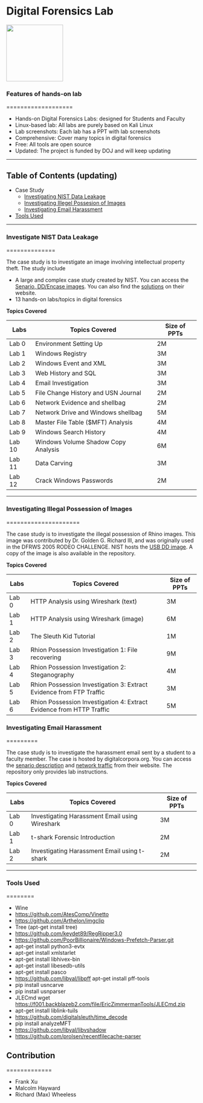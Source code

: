 # Digital Forensics Lab

<img src="https://upload.wikimedia.org/wikipedia/commons/3/3c/BJA_Logo.png" width="150">

### Features of hands-on lab
===================
- Hands-on Digital Forensics Labs: designed for Students and Faculty
- Linux-based lab: All labs are purely based on Kali Linux
- Lab screenshots: Each lab has a PPT with lab screenshots
- Comprehensive: Cover many topics in digital forensics
- Free: All tools are open source
- Updated: The project is funded by DOJ and will keep updating 
---

## Table of Contents  (updating)
- Case Study
  * [Investigating NIST Data Leakage](#Investigating-NIST-Data-Leakage)
  * [Investigating Illegel Possesion of Images](#Investigating-Illegel-Possesion-of-Images)
  * [Investigating Email Harassment](#Investigating-Email-Harassment)
- [Tools Used](#Tools-Used)

---
### Investigate NIST Data Leakage
==============

The case study is to investigate an image involving intellectual property theft. The study include 

* A large and complex case study created by NIST. You can access the [Senario, DD/Encase images](https://www.cfreds.nist.gov/data_leakage_case/data-leakage-case.html). You can also find the [solutions](https://www.cfreds.nist.gov/data_leakage_case/leakage-answers.pdf) on their website. 
* 13 hands-on labs/topics in digital forensics

**Topics Covered**

| Labs | Topics Covered |Size of PPTs |
| --- | ----------- |----------- |
| Lab 0 | Environment Setting Up | 2M  |
| Lab 1 | Windows Registry  | 3M |
| Lab 2 | Windows Event and XML |3M |
| Lab 3 | Web History and SQL | 3M|
| Lab 4 | Email Investigation  |3M |
| Lab 5 | File Change History and USN Journal  |2M |
| Lab 6 | Network Evidence and shellbag |2M |
| Lab 7 | Network Drive and Windows shellbag |5M |
| Lab 8 | Master File Table ($MFT) Analysis |4M |
| Lab 9 | Windows Search History | 4M|
| Lab 10 | Windows Volume Shadow Copy Analysis |6M |
| Lab 11 | Data Carving |3M |
| Lab 12 | Crack Windows Passwords  | 2M|

---
### Investigating Illegal Possession of Images
=====================

The case study is to investigate the illegal possession of Rhino images. This image was contributed by Dr. Golden G. Richard III, and was originally used in the DFRWS 2005 RODEO CHALLENGE. NIST hosts the [USB DD image](https://www.cfreds.nist.gov/dfrws/Rhino_Hunt.html). A copy of the image is also available in the repository.

**Topics Covered**

| Labs | Topics Covered |Size of PPTs |
| --- | ----------- |----------- |
| Lab 0 | HTTP Analysis using Wireshark (text)  | 3M  |
| Lab 1 | HTTP Analysis using Wireshark (image)  | 6M |
| Lab 2 | The Sleuth Kid Tutorial  | 1M |
| Lab 3 | Rhion Possession Investigation 1: File recovering |9M |
| Lab 4 | Rhion Possession Investigation 2: Steganography | 4M|
| Lab 5 | Rhion Possession Investigation 3: Extract Evidence from FTP Traffic  |3M |
| Lab 6 | Rhion Possession Investigation 4: Extract Evidence from HTTP Traffic  |5M |

### Investigating Email Harassment
=========

The case study is to investigate the harassment email sent by a student to a faculty member. The case is hosted by digitalcorpora.org. You can access the [senario description](https://digitalcorpora.org/corpora/scenarios/nitroba-university-harassment-scenario) and [network traffic](http://downloads.digitalcorpora.org/corpora/scenarios/2008-nitroba/nitroba.pcap) from their website. The repository only provides lab instructions.   

**Topics Covered**

| Labs | Topics Covered |Size of PPTs |
| --- | ----------- |----------- |
| Lab 0 | Investigating Harassment Email using Wireshark  | 3M  |
| Lab 1 | t-shark Forensic Introduction  | 2M |
| Lab 2 | Investigating Harassment Email using t-shark  | 2M |

---
### Tools Used
========
* Wine
* https://github.com/AtesComp/Vinetto
* https://github.com/Arthelon/imgclip
* Tree (apt-get install tree)
* https://github.com/keydet89/RegRipper3.0
* https://github.com/PoorBillionaire/Windows-Prefetch-Parser.git
* apt-get install python3-evtx
* apt-get install xmlstarlet
* apt-get install libhivex-bin
* apt-get install libesedb-utils 
* apt-get  install pasco
* https://github.com/libyal/libpff apt-get install pff-tools
* pip install usncarve
* pip install usnparser
* JLECmd wget https://f001.backblazeb2.com/file/EricZimmermanTools/JLECmd.zip
* apt-get install liblink-tuils
* https://github.com/digitalsleuth/time_decode
* pip install analyzeMFT
* https://github.com/libyal/libvshadow
* https://github.com/prolsen/recentfilecache-parser

## Contribution
=============
* Frank Xu
* Malcolm Hayward 
* Richard (Max) Wheeless


